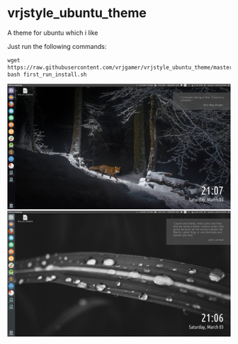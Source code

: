 # vrjstyle_ubuntu_theme
A theme for ubuntu which i like

Just run the following commands:
```
wget https://raw.githubusercontent.com/vrjgamer/vrjstyle_ubuntu_theme/master/first_run_install.sh
bash first_run_install.sh
```

![Screen1](https://github.com/vrjgamer/vrjstyle_ubuntu_theme/blob/master/screenshots/screen_2.png)
![Screen2](https://github.com/vrjgamer/vrjstyle_ubuntu_theme/blob/master/screenshots/theme_screen.png)
